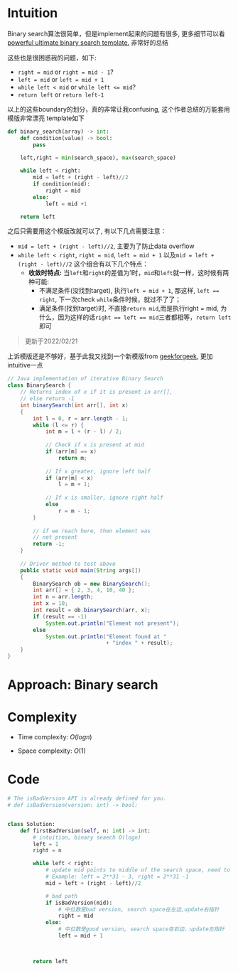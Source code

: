 # Intuition
<!-- Describe your first thoughts on how to solve this problem. -->

Binary search算法很简单，但是implement起来的问题有很多, 更多细节可以看 [powerful ultimate binary search template.](https://leetcode.com/discuss/general-discussion/786126/python-powerful-ultimate-binary-search-template-solved-many-problems) 非常好的总结


这些也是很困惑我的问题，如下:
- `right = mid` or `right = mid - 1`?
- `left = mid` or `left = mid + 1`
- `while left < mid` or `while left <= mid`?
- `return left` or `return left-1`

以上的这些boundary的划分，真的非常让我confusing, 这个作者总结的万能套用模版非常漂亮 template如下
```python
def binary_search(array) -> int:
    def condition(value) -> bool:
        pass
    
    left,right = min(search_space), max(search_space)

    while left < right:
        mid = left + (right - left)//2
        if condition(mid):
            right = mid
        else:
            left = mid +1

    return left 
```
之后只需要用这个模版改就可以了, 有以下几点需要注意：
- `mid = left + (right - left)//2`, 主要为了防止data overflow
- `while left < right`, `right = mid`, `left = mid + 1` 以及`mid = left + (right - left)//2` 这个组合有以下几个特点：
  - **收敛时特点:** 当`left`和`right`的差值为1时，`mid`和`left`就一样，这时候有两种可能:
    - 不满足条件(没找到target), 执行`left = mid + 1`, 那这样, `left == right`, 下一次check `while`条件时候，就过不了了；
    - 满足条件(找到target)时,  不直接`return mid`,而是执行right = mid, 为什么，因为这样的话`right == left == mid`三者都相等，`return left` 即可 


> 更新于2022/02/21

上诉模版还是不够好，基于此我又找到一个新模版from [geekforgeek](https://www.geeksforgeeks.org/binary-search/), 更加intuitive一点
```java
// Java implementation of iterative Binary Search
class BinarySearch {
    // Returns index of x if it is present in arr[],
    // else return -1
    int binarySearch(int arr[], int x)
    {
        int l = 0, r = arr.length - 1;
        while (l <= r) {
            int m = l + (r - l) / 2;
  
            // Check if x is present at mid
            if (arr[m] == x)
                return m;
  
            // If x greater, ignore left half
            if (arr[m] < x)
                l = m + 1;
  
            // If x is smaller, ignore right half
            else
                r = m - 1;
        }
  
        // if we reach here, then element was
        // not present
        return -1;
    }
  
    // Driver method to test above
    public static void main(String args[])
    {
        BinarySearch ob = new BinarySearch();
        int arr[] = { 2, 3, 4, 10, 40 };
        int n = arr.length;
        int x = 10;
        int result = ob.binarySearch(arr, x);
        if (result == -1)
            System.out.println("Element not present");
        else
            System.out.println("Element found at "
                               + "index " + result);
    }
}
```


# Approach: Binary search
<!-- Describe your approach to solving the problem. -->



# Complexity
- Time complexity: $O(logn)$
<!-- Add your time complexity here, e.g. $$O(n)$$ -->

- Space complexity: $O(1)$
<!-- Add your space complexity here, e.g. $$O(n)$$ -->

# Code
```python
# The isBadVersion API is already defined for you.
# def isBadVersion(version: int) -> bool:


class Solution:
    def firstBadVersion(self, n: int) -> int:
        # intuition, binary seaech O(logn)
        left = 1
        right = n

        while left < right:
            # update mid points to middle of the search space, need to consider overflow
            # Example: left = 2**31 - 3, right = 2**31 -1
            mid = left + (right - left)//2

            # bad path
            if isBadVersion(mid):
                # 中位数是bad version, search space在左边,update右指针
                right = mid 
            else:
                # 中位数是good version, search space在右边，update左指针
                left = mid + 1


        
        return left
```